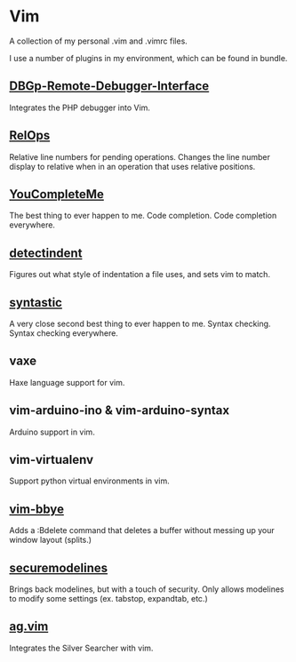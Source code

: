 # Vim


A collection of my personal .vim and .vimrc files.

I use a number of plugins in my environment, which can be found in bundle.

## [DBGp-Remote-Debugger-Interface](http://www.vim.org/scripts/script.php?script_id=2508)

Integrates the PHP debugger into Vim.

## [RelOps](http://www.vim.org/scripts/script.php?script_id=4212)

Relative line numbers for pending operations. Changes the line number display to relative when in an operation that uses relative positions.

## [YouCompleteMe](https://github.com/Valloric/YouCompleteMe)

The best thing to ever happen to me. Code completion. Code completion everywhere.

## [detectindent](http://www.vim.org/scripts/script.php?script_id=1171)

Figures out what style of indentation a file uses, and sets vim to match.

## [syntastic](https://github.com/scrooloose/syntastic)

A very close second best thing to ever happen to me. Syntax checking. Syntax checking everywhere.

## vaxe

Haxe language support for vim.

## vim-arduino-ino & vim-arduino-syntax

Arduino support in vim.

## vim-virtualenv

Support python virtual environments in vim.

## [vim-bbye](https://github.com/moll/vim-bbye)

Adds a :Bdelete command that deletes a buffer without messing up your window layout (splits.)

## [securemodelines](https://github.com/ciaranm/securemodelines)

Brings back modelines, but with a touch of security. Only allows modelines to modify some settings (ex. tabstop, expandtab, etc.)

## [ag.vim](https://github.com/rking/ag.vim)

Integrates the Silver Searcher with vim.
